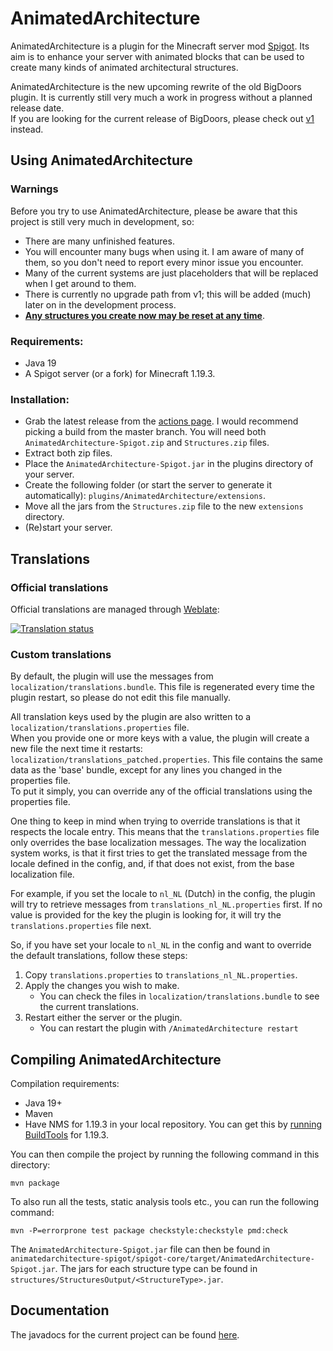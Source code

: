 # AnimatedArchitecture

AnimatedArchitecture is a plugin for the Minecraft server mod [Spigot](https://spigotmc.org). Its aim is to enhance your
server with animated blocks that can be used to create many kinds of animated architectural structures.

AnimatedArchitecture is the new upcoming rewrite of the old BigDoors plugin. It is currently still very much a work in
progress without a planned release date.<br>
If you are looking for the current release of BigDoors, please check out
[v1](https://github.com/PimvanderLoos/BigDoors/) instead.

## Using AnimatedArchitecture

### Warnings

Before you try to use AnimatedArchitecture, please be aware that this project is still very much in development, so:

* There are many unfinished features.
* You will encounter many bugs when using it. I am aware of many of them, so you don't need to report every minor issue
  you encounter.
* Many of the current systems are just placeholders that will be replaced when I get around to them.
* There is currently no upgrade path from v1; this will be added (much) later on in the development process.
* <ins><b>Any structures you create now may be reset at any time</ins></b>.

### Requirements:

* Java 19
* A Spigot server (or a fork) for Minecraft 1.19.3.

### Installation:

* Grab the latest release from the [actions page](https://github.com/PimvanderLoos/AnimatedArchitecture/actions). I
  would recommend picking a build from the master branch. You will need both `AnimatedArchitecture-Spigot.zip`
  and `Structures.zip` files.
* Extract both zip files.
* Place the `AnimatedArchitecture-Spigot.jar` in the plugins directory of your server.
* Create the following folder (or start the server to generate it
  automatically): `plugins/AnimatedArchitecture/extensions`.
* Move all the jars from the `Structures.zip` file to the new `extensions` directory.
* (Re)start your server.

## Translations

### Official translations

Official translations are managed through [Weblate](https://hosted.weblate.org/projects/AnimatedArchitecture/):

<a href="https://hosted.weblate.org/engage/AnimatedArchitecture/">
<img src="https://hosted.weblate.org/widgets/AnimatedArchitecture/-/multi-auto.svg" alt="Translation status" />
</a>

### Custom translations

By default, the plugin will use the messages from `localization/translations.bundle`.
This file is regenerated every time the plugin restart, so please do not edit this file manually.

All translation keys used by the plugin are also written to a `localization/translations.properties` file.</br>
When you provide one or more keys with a value, the plugin will create a new file the next time it restarts:
`localization/translations_patched.properties`. This file contains the same data as the 'base' bundle, except for any
lines you changed in the properties file.</br>
To put it simply, you can override any of the official translations using the properties file.

One thing to keep in mind when trying to override translations is that it respects the locale entry.
This means that the `translations.properties` file only overrides the base localization messages.
The way the localization system works, is that it first tries to get the translated message from the locale defined in
the config, and, if that does not exist, from the base localization file.

For example, if you set the locale to `nl_NL` (Dutch) in the config, the plugin will try to retrieve messages from
`translations_nl_NL.properties` first. If no value is provided for the key the plugin is looking for, it will try the
`translations.properties` file next.

So, if you have set your locale to `nl_NL` in the config and want to override the default translations,
follow these steps:

1) Copy `translations.properties` to `translations_nl_NL.properties`.
2) Apply the changes you wish to make.
    * You can check the files in `localization/translations.bundle` to see the current translations.
3) Restart either the server or the plugin.
    * You can restart the plugin with `/AnimatedArchitecture restart`

## Compiling AnimatedArchitecture

Compilation requirements:

* Java 19+
* Maven
* Have NMS for 1.19.3 in your local repository. You can get this
  by [running BuildTools](https://www.spigotmc.org/wiki/buildtools/#running-buildtools) for 1.19.3.

You can then compile the project by running the following command in this directory:

```mvn package```

To also run all the tests, static analysis tools etc., you can run the following command:

```mvn -P=errorprone test package checkstyle:checkstyle pmd:check```

The `AnimatedArchitecture-Spigot.jar` file can then be found
in `animatedarchitecture-spigot/spigot-core/target/AnimatedArchitecture-Spigot.jar`.
The jars for each structure type can be found in `structures/StructuresOutput/<StructureType>.jar`.

## Documentation

The javadocs for the current project can be found [here](https://pimvanderloos.github.io/AnimatedArchitecture/javadoc/).
